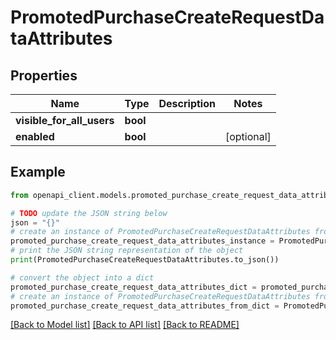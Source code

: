 # PromotedPurchaseCreateRequestDataAttributes


## Properties

Name | Type | Description | Notes
------------ | ------------- | ------------- | -------------
**visible_for_all_users** | **bool** |  | 
**enabled** | **bool** |  | [optional] 

## Example

```python
from openapi_client.models.promoted_purchase_create_request_data_attributes import PromotedPurchaseCreateRequestDataAttributes

# TODO update the JSON string below
json = "{}"
# create an instance of PromotedPurchaseCreateRequestDataAttributes from a JSON string
promoted_purchase_create_request_data_attributes_instance = PromotedPurchaseCreateRequestDataAttributes.from_json(json)
# print the JSON string representation of the object
print(PromotedPurchaseCreateRequestDataAttributes.to_json())

# convert the object into a dict
promoted_purchase_create_request_data_attributes_dict = promoted_purchase_create_request_data_attributes_instance.to_dict()
# create an instance of PromotedPurchaseCreateRequestDataAttributes from a dict
promoted_purchase_create_request_data_attributes_from_dict = PromotedPurchaseCreateRequestDataAttributes.from_dict(promoted_purchase_create_request_data_attributes_dict)
```
[[Back to Model list]](../README.md#documentation-for-models) [[Back to API list]](../README.md#documentation-for-api-endpoints) [[Back to README]](../README.md)


